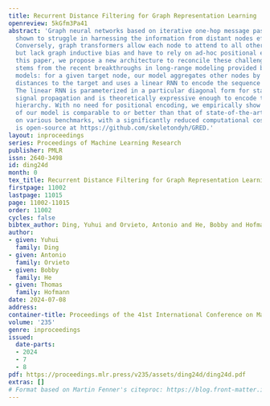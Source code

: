 ```yaml
---
title: Recurrent Distance Filtering for Graph Representation Learning
openreview: 5kGfm3Pa41
abstract: 'Graph neural networks based on iterative one-hop message passing have been
  shown to struggle in harnessing the information from distant nodes effectively.
  Conversely, graph transformers allow each node to attend to all other nodes directly,
  but lack graph inductive bias and have to rely on ad-hoc positional encoding. In
  this paper, we propose a new architecture to reconcile these challenges. Our approach
  stems from the recent breakthroughs in long-range modeling provided by deep state-space
  models: for a given target node, our model aggregates other nodes by their shortest
  distances to the target and uses a linear RNN to encode the sequence of hop representations.
  The linear RNN is parameterized in a particular diagonal form for stable long-range
  signal propagation and is theoretically expressive enough to encode the neighborhood
  hierarchy. With no need for positional encoding, we empirically show that the performance
  of our model is comparable to or better than that of state-of-the-art graph transformers
  on various benchmarks, with a significantly reduced computational cost. Our code
  is open-source at https://github.com/skeletondyh/GRED.'
layout: inproceedings
series: Proceedings of Machine Learning Research
publisher: PMLR
issn: 2640-3498
id: ding24d
month: 0
tex_title: Recurrent Distance Filtering for Graph Representation Learning
firstpage: 11002
lastpage: 11015
page: 11002-11015
order: 11002
cycles: false
bibtex_author: Ding, Yuhui and Orvieto, Antonio and He, Bobby and Hofmann, Thomas
author:
- given: Yuhui
  family: Ding
- given: Antonio
  family: Orvieto
- given: Bobby
  family: He
- given: Thomas
  family: Hofmann
date: 2024-07-08
address:
container-title: Proceedings of the 41st International Conference on Machine Learning
volume: '235'
genre: inproceedings
issued:
  date-parts:
  - 2024
  - 7
  - 8
pdf: https://proceedings.mlr.press/v235/assets/ding24d/ding24d.pdf
extras: []
# Format based on Martin Fenner's citeproc: https://blog.front-matter.io/posts/citeproc-yaml-for-bibliographies/
---
```

